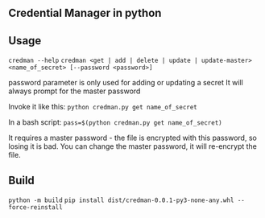 ## Credential Manager in python

## Usage

`credman --help`
`credman <get | add | delete | update | update-master> <name_of_secret> [--password <password>]`

password parameter is only used for adding or updating a secret
It will always prompt for the master password 

Invoke it like this: `python credman.py get name_of_secret`

In a bash script: `pass=$(python credman.py get name_of_secret)`

It requires a master password - the file is encrypted with this password, so losing it is bad.
You can change the master password, it will re-encrypt the file.

## Build
`python -m build`
`pip install dist/credman-0.0.1-py3-none-any.whl --force-reinstall`